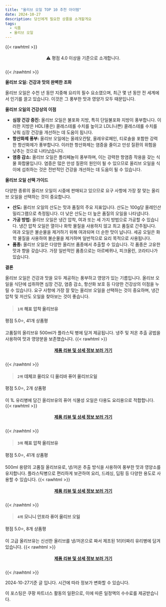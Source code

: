 ```yaml
---
title: "올리브 오일 TOP 10 추천 아이템"
date: 2024-10-27
description: 당신에게 필요한 상품을 소개할게요
tags:
  - 식품
  - 올리브 오일
---
```

{{< rawhtml >}}<div class="toc" style="text-align: center; height: 50px; line-height: 2;">  <p>⚠️ 평점 4.0 이상을 기준으로 소개합니다.<br></p></div> {{< /rawhtml >}}

**올리브 오일: 건강과 맛의 완벽한 조화**

올리브 오일은 수천 년 동안 지중해 요리의 필수 요소였으며, 최근 몇 년 동안 전 세계에서 인기를 끌고 있습니다. 이것은 그 풍부한 맛과 영양가 모두 때문입니다.

**올리브 오일의 건강상의 이점**

* **심장 건강 증진:** 올리브 오일은 불포화 지방, 특히 단일불포화 지방이 풍부합니다. 이러한 지방은 HDL(좋은) 콜레스테롤 수치를 높이고 LDL(나쁜) 콜레스테롤 수치를 낮춰 심장 건강을 개선하는 데 도움이 됩니다.
* **항산화제 풍부:** 올리브 오일에는 올레오칸탈, 올레우로페인, 티로솔을 포함한 강력한 항산화제가 풍부합니다. 이러한 항산화제는 염증을 줄이고 만성 질환의 위험을 낮추는 것으로 나타났습니다.
* **염증 감소:** 올리브 오일은 폴리페놀이 풍부하며, 이는 강력한 항염증 작용을 갖는 식물 화합물입니다. 염증은 많은 만성 질환의 원인이 될 수 있으므로 올리브 오일을 식이에 섭취하는 것은 전반적인 건강을 개선하는 데 도움이 될 수 있습니다.

**올리브 오일 선택 가이드**

다양한 종류의 올리브 오일이 시중에 판매되고 있으므로 요구 사항에 가장 잘 맞는 올리브 오일을 선택하는 것이 중요합니다.

* **산도:** 올리브 오일의 산도는 맛과 품질의 주요 지표입니다. 산도는 100g당 올레인산 밀리그램으로 측정됩니다. 더 낮은 산도는 더 높은 품질의 오일을 나타냅니다.
* **가공 방법:** 올리브 오일은 냉간 압착, 여과 또는 세 가지 방법으로 가공할 수 있습니다. 냉간 압착 오일은 열이나 화학 물질을 사용하지 않고 최고 품질로 간주됩니다. 여과 오일은 불순물을 제거하기 위해 여과되며 더 순한 맛이 납니다. 세공 오일은 화학 물질을 사용하여 불순물을 제거하며 일반적으로 요리 목적으로 사용됩니다.
* **품종:** 올리브 오일은 다양한 올리브 품종에서 추출할 수 있습니다. 각 품종은 고유한 맛과 향을 갖습니다. 가장 일반적인 품종으로는 아르베퀴나, 피크올린, 코라티나가 있습니다.

**결론**

올리브 오일은 건강과 맛을 모두 제공하는 풍부하고 영양가 있는 기름입니다. 올리브 오일을 식단에 섭취하면 심장 건강, 염증 감소, 항산화 보호 등 다양한 건강상의 이점을 누릴 수 있습니다. 요구 사항에 가장 잘 맞는 올리브 오일을 선택하는 것이 중요하며, 냉간 압착 및 저산도 오일을 찾아보는 것이 좋습니다.


>#### `1위` 해표 압착 올리브유
평점 5.0⭐, 41개 상품평

고품질의 올리브유 500ml가 플라스틱 병에 담겨 제공됩니다. 냉주 및 저온 추출 공법을 사용하여 맛과 영양분을 보존했습니다.
{{< rawhtml >}}<div class="toc" style="text-align: center; height: 50px; line-height: 2;"><p><b><a href="https://link.coupang.com/re/AFFSDP?lptag=AF5033054&pageKey=6496339013&itemId=14282731157&vendorItemId=3000014849&traceid=V0-153-d8579be5ed9e4ecb&requestid=20241027225105803266710904&token=31850C%7CGM">제품 리뷰 및 상세 정보 보러 가기</a></b><br></p> </div>{{< /rawhtml >}}

>#### `2위` 데체코 올리오 디 올리바 퓨어 올리브오일
평점 5.0⭐, 2개 상품평

이 1L 유리병에 담긴 올리브유의 퓨어 식물성 오일은 다용도 요리용으로 적합합니다.
{{< rawhtml >}}<div class="toc" style="text-align: center; height: 50px; line-height: 2;"><p><b><a href="https://link.coupang.com/re/AFFSDP?lptag=AF5033054&pageKey=62459373&itemId=213190275&vendorItemId=3508806137&traceid=V0-153-acd9fefe15c4eb47&requestid=20241027225105803266710904&token=31850C%7CGM">제품 리뷰 및 상세 정보 보러 가기</a></b><br></p> </div>{{< /rawhtml >}}

>#### `3위` 해표 압착 올리브유
평점 5.0⭐, 41개 상품평

500ml 용량의 고품질 올리브유로, 냉/저온 추출 방식을 사용하여 풍부한 맛과 영양소를 유지합니다. 플라스틱병으로 편리하게 보관하여 요리, 드레싱, 딥핑 등 다양한 용도로 사용할 수 있습니다.
{{< rawhtml >}}<div class="toc" style="text-align: center; height: 50px; line-height: 2;"><p><b><a href="https://link.coupang.com/re/AFFSDP?lptag=AF5033054&pageKey=6496339013&itemId=14282717682&vendorItemId=3000014848&traceid=V0-153-d8579be5ed9e4ecb&requestid=20241027225105803266710904&token=31850C%7CGM">제품 리뷰 및 상세 정보 보러 가기</a></b><br></p> </div>{{< /rawhtml >}}

>#### `4위` 모니니 안포라 퓨어 올리브 오일
평점 5.0⭐, 8개 상품평

이 고급 올리브유는 신선한 올리브를 냉/저온으로 짜서 제조된 1리터짜리 유리병에 담겨 있습니다.
{{< rawhtml >}}<div class="toc" style="text-align: center; height: 50px; line-height: 2;"><p><b><a href="https://link.coupang.com/re/AFFSDP?lptag=AF5033054&pageKey=54359&itemId=125716&vendorItemId=3000068425&traceid=V0-153-3598342252e3dc48&requestid=20241027225105803266710904&token=31850C%7CGM">제품 리뷰 및 상세 정보 보러 가기</a></b><br></p> </div>{{< /rawhtml >}}


2024-10-27기준 글 입니다.
시간에 따라 정보가 변화할 수 있습니다.

이 포스팅은 쿠팡 파트너스 활동의 일환으로, 이에 따른 일정액의 수수료를 제공받습니다.